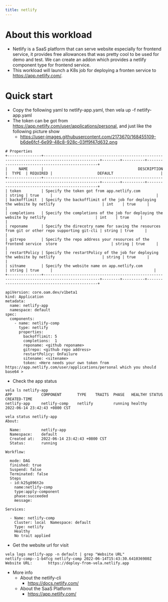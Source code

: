 ```yaml
---
title: netlify
---
```

# About this workload
- Netlify is a SaaS platform that can serve website especially for frontend service, it provides free allowances that was pretty cool to be used for demo and test. We can create an addon which provides a netlify component type for frontend service.
- This workload will  launch a K8s job for deploying a fronten service to https://app.netlify.com/.

# Quick start 
- Copy the following yaml to netlify-app.yaml, then vela up -f netlify-app.yaml
- The token can be got from https://app.netlify.com/user/applications/personal, and just like the following picture  show
   - https://user-images.githubusercontent.com/2173670/168455109-b6de6fcf-6e99-48c8-928c-03ff9f47d632.png

```shell
# Properties
+---------------+-----------------------------------------------------------------------------------------------+--------+----------+------------------------------------------------+
|     NAME      |                                          DESCRIPTION                                          |  TYPE  | REQUIRED |                    DEFAULT                     |
+---------------+-----------------------------------------------------------------------------------------------+--------+----------+------------------------------------------------+
| token         | Specify the token got from app.netlify.com                                                    | string | true     |                                              |
| backofflimit  | Specify the backofflimit of the job for deploying the website by netlify                     | int    | true     |                                              |
| completions   | Specify the completions of the job for deploying the website by netlify                      | int    | true     |                                              |
| reponame      | Specify the direcotry name for saving the resources from git or other repo supporting git-cli | string | true     |                                             |
| gitrepo       | Specify the repo address your resources of the frontend service  store                        | string | true     |                                             |
| restartPolicy | Specify the restartPolicy of the job for deploying the website by netlify                     | string | true     |                                             |
| sitname       | Specify the website name on app.netlify.com                                                   | string | true     |                                             |
+---------------+-----------------------------------------------------------------------------------------------+--------+----------+------------------------------------------------+

apiVersion: core.oam.dev/v1beta1
kind: Application
metadata:
  name: netlify-app
  namespace: default
spec:
  components:
    - name: netlify-comp
      type: netlify
      properties:
        backofflimit: 5
        completions:  1
        reponame: <github reponame>
        gitrepo: <github repo address>
        restartPolicy: OnFailure
        sitename: <sitename>
        token: <Here needs your own token from https://app.netlify.com/user/applications/personal which you should base64 >
```

- Check the app status

```shell
vela ls netlify-app
APP             COMPONENT       TYPE    TRAITS  PHASE   HEALTHY STATUS  CREATED-TIME                 
netlify-app     netlify-comp    netlify         running healthy         2022-06-14 23:42:43 +0800 CST
```
```shell
vela status netlify-app 
About:

  Name:         netlify-app                  
  Namespace:    default                      
  Created at:   2022-06-14 23:42:43 +0800 CST
  Status:       running                      

Workflow:

  mode: DAG
  finished: true
  Suspend: false
  Terminated: false
  Steps
  - id:k25g896t2o
    name:netlify-comp
    type:apply-component
    phase:succeeded 
    message:

Services:

  - Name: netlify-comp  
    Cluster: local  Namespace: default
    Type: netlify
    Healthy 
    No trait applied	
```

- Get the website url for visit
```shell
vela logs netlify-app -n default | grep "Website URL"
netlify-comp--1-b4fcg netlify-comp 2022-06-14T15:43:30.641036980Z Website URL:       https://deploy-from-vela.netlify.app
```

- More info
  - About the netlify-cli
    -  https://docs.netlify.com/
  - About the SaaS Platform
    - https://app.netlify.com/
